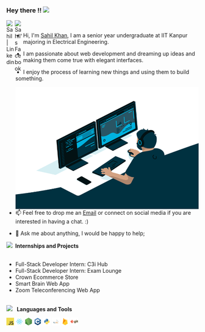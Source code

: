 ### Hey there !! <img src="https://media.giphy.com/media/hvRJCLFzcasrR4ia7z/giphy.gif" width="25px">

<a href="https://www.linkedin.com/in/sahil-2/">
  <img align="left" alt="Sahil | Linkedin" width="22px" src="https://raw.githubusercontent.com/peterthehan/peterthehan/master/assets/linkedin.svg" />
</a>
<a href="https://www.facebook.com/SAHILKHAN2312000131/">
  <img align="left" alt="Sahil's Facebook" width="22px" src="https://raw.githubusercontent.com/peterthehan/peterthehan/master/assets/facebook.svg" />
</a>


<br />

- Hi, I'm [Sahil Khan](https://sahilk.netlify.app/), I am a senior year undergraduate at IIT Kanpur majoring in Electrical Engineering. <br>
- I am passionate about web development and dreaming up ideas and making them come true with elegant interfaces. <br>
- I enjoy the process of learning new things and using them to build something.<br>


  <img align="right" alt="GIF" src="https://github.com/Sahil-2/Sahil-2/blob/main/code.gif?raw=true" width="500" height="320" />
  
- 📫 Feel free to drop me an [Email](mailto:Sahilk@iitk.ac.in) or connect on social media if you are interested in having a chat. :)
- 💬 Ask me about anything, I would be happy to help;

<img src="https://media.giphy.com/media/iY8CRBdQXODJSCERIr/giphy.gif" width="30px">&nbsp;<b>&nbsp;Internships and Projects</b>
<br><br>

  * Full-Stack Developer Intern: C3i Hub <br>
  * Full-Stack Developer Intern: Exam Lounge <br>
  * Crown Ecommerce Store <br>
  * Smart Brain Web App<br>
  * Zoom Teleconferencing Web App <br>
  <br>
  <img src="https://media.giphy.com/media/iY8CRBdQXODJSCERIr/giphy.gif" width="30px">&nbsp; <b>&nbsp;Languages and Tools</b>
<br>

<code><img height="20" src="https://raw.githubusercontent.com/github/explore/80688e429a7d4ef2fca1e82350fe8e3517d3494d/topics/javascript/javascript.png"></code>
<code><img height="20" src="https://raw.githubusercontent.com/github/explore/80688e429a7d4ef2fca1e82350fe8e3517d3494d/topics/react/react.png"></code>
<code><img height="20" src="https://raw.githubusercontent.com/github/explore/80688e429a7d4ef2fca1e82350fe8e3517d3494d/topics/nodejs/nodejs.png"></code>
<code><img height="20" src="https://raw.githubusercontent.com/github/explore/80688e429a7d4ef2fca1e82350fe8e3517d3494d/topics/cpp/cpp.png"></code>
<code><img height="20" src="https://raw.githubusercontent.com/github/explore/80688e429a7d4ef2fca1e82350fe8e3517d3494d/topics/python/python.png"></code>
<code><img height="20" src="https://raw.githubusercontent.com/github/explore/80688e429a7d4ef2fca1e82350fe8e3517d3494d/topics/mysql/mysql.png"></code>
<code><img height="20" src="https://raw.githubusercontent.com/github/explore/80688e429a7d4ef2fca1e82350fe8e3517d3494d/topics/firebase/firebase.png"></code>
<code><img height="20" src="https://raw.githubusercontent.com/github/explore/80688e429a7d4ef2fca1e82350fe8e3517d3494d/topics/git/git.png"></code>




